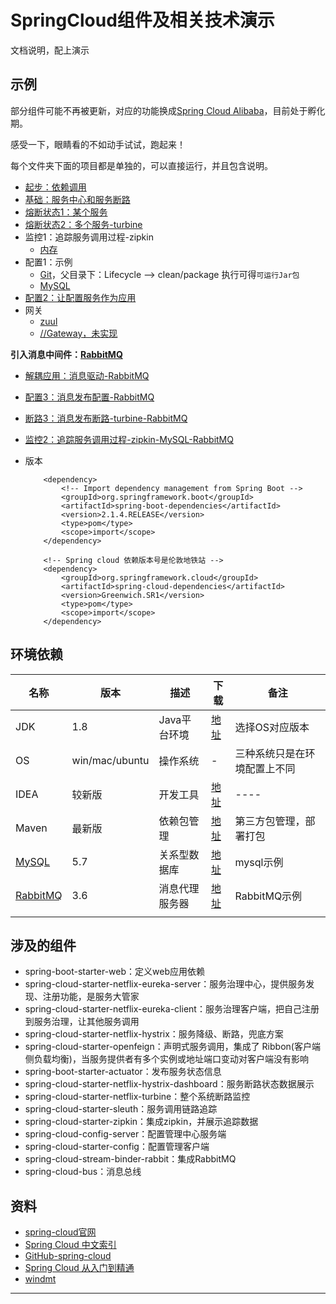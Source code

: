 #   SpringCloud组件及相关技术演示

文档说明，配上演示

##  示例

部分组件可能不再被更新，对应的功能换成[Spring Cloud Alibaba](https://github.com/spring-cloud-incubator/spring-cloud-alibaba/blob/master/README-zh.md)，目前处于孵化期。

感受一下，眼睛看的不如动手试试，跑起来！

每个文件夹下面的项目都是单独的，可以直接运行，并且包含说明。

-   [起步：依赖调用](client-depend/README.md)
-   [基础：服务中心和服务断路](hystrix-eureka/README.md)
-   [熔断状态1：某个服务](hystrix-dashboard/README.md)
-   [熔断状态2：多个服务-turbine](hystrix-turbine/README.md)
-   监控1：追踪服务调用过程-zipkin
    -   [内存](sleuth-zipkin/README.md)
-   配置1：示例
    -   [Git](config-git/README.md)，父目录下：Lifecycle --> clean/package 执行可得`可运行Jar包`
    -   [MySQL](config-mysql/README.md)
-   [配置2：让配置服务作为应用](config-git-eureka/README.md)
-   网关
    -   [zuul](gateway-zuul/README.md)
    -   [//Gateway，未实现](gateway-gateway/README.md)

**引入消息中间件：[RabbitMQ](../rabbitmq/README.md)**

-   [解耦应用：消息驱动-RabbitMQ](stream-rabbit/README.md)
-   [配置3：消息发布配置-RabbitMQ](config-git-rabbit/README.md)
-   [断路3：消息发布断路-turbine-RabbitMQ](hystrix-turbine-rabbit/README.md)
-   [监控2：追踪服务调用过程-zipkin-MySQL-RabbitMQ](sleuth-zipkin-mysql/README.md)

-   版本

    ```
        <dependency>
            <!-- Import dependency management from Spring Boot -->
            <groupId>org.springframework.boot</groupId>
            <artifactId>spring-boot-dependencies</artifactId>
            <version>2.1.4.RELEASE</version>
            <type>pom</type>
            <scope>import</scope>
        </dependency>

        <!-- Spring cloud 依赖版本号是伦敦地铁站 -->
        <dependency>
            <groupId>org.springframework.cloud</groupId>
            <artifactId>spring-cloud-dependencies</artifactId>
            <version>Greenwich.SR1</version>
            <type>pom</type>
            <scope>import</scope>
        </dependency>
    ```

##  环境依赖

|名称|版本|描述|下载|备注|
|----|----|----|----|----|
|JDK|1.8|Java平台环境|[地址](http://www.oracle.com/technetwork/java/javase/downloads/jdk8-downloads-2133151.html)|选择OS对应版本|
|OS|win/mac/ubuntu|操作系统|-|三种系统只是在环境配置上不同|
|IDEA|较新版|开发工具|[地址](https://www.jetbrains.com/idea/)|----|
|Maven|最新版|依赖包管理|[地址](https://maven.apache.org/)|第三方包管理，部署打包|
|[MySQL](../mysql/README.md)|5.7|关系型数据库|[地址](https://www.mysql.com/)|mysql示例|
|[RabbitMQ](../rabbitmq/README.md)|3.6|消息代理服务器|[地址](http://www.rabbitmq.com/)|RabbitMQ示例|
||||||

##  涉及的组件
-   spring-boot-starter-web：定义web应用依赖
-   spring-cloud-starter-netflix-eureka-server：服务治理中心，提供服务发现、注册功能，是服务大管家
-   spring-cloud-starter-netflix-eureka-client：服务治理客户端，把自己注册到服务治理，让其他服务调用
-   spring-cloud-starter-netflix-hystrix：服务降级、断路，兜底方案
-   spring-cloud-starter-openfeign：声明式服务调用，集成了 Ribbon(客户端侧负载均衡)，当服务提供者有多个实例或地址端口变动对客户端没有影响
-   spring-boot-starter-actuator：发布服务状态信息
-   spring-cloud-starter-netflix-hystrix-dashboard：服务断路状态数据展示
-   spring-cloud-starter-netflix-turbine：整个系统断路监控
-   spring-cloud-starter-sleuth：服务调用链路追踪
-   spring-cloud-starter-zipkin：集成zipkin，并展示追踪数据
-   spring-cloud-config-server：配置管理中心服务端
-   spring-cloud-starter-config：配置管理客户端
-   spring-cloud-stream-binder-rabbit：集成RabbitMQ
-   spring-cloud-bus：消息总线


##  资料
-   [spring-cloud官网](https://spring.io/projects/spring-cloud)
-   [Spring Cloud 中文索引](http://springcloud.fun/)
-   [GitHub-spring-cloud](https://github.com/spring-cloud)
-   [Spring Cloud 从入门到精通](http://blog.didispace.com/spring-cloud-learning/)
-   [windmt](https://windmt.com/tags/Spring-Cloud/)

----
